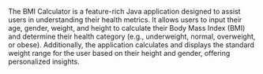 The BMI Calculator is a feature-rich Java application designed to assist users in understanding their health metrics. It allows users to input their age, gender, weight, and height to calculate their Body Mass Index (BMI) and determine their health category (e.g., underweight, normal, overweight, or obese). Additionally, the application calculates and displays the standard weight range for the user based on their height and gender, offering personalized insights.
